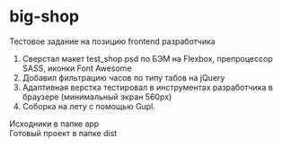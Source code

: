 # big-shop
Тестовое задание на позицию frontend разработчика

1. Сверстал макет test_shop.psd по БЭМ на Flexbox, препроцессор SASS, иконки Font Awesome
2. Добавил фильтрацию часов по типу табов на jQuery
3. Адаптивная верстка тестировал в инструментах разработчика в браузере (минимальный экран 560px)
4. Соборка на лету с помощью Gupl. 

Исходники в папке app <br>
Готовый проект в папке dist 
